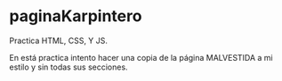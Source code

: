 # paginaKarpintero
Practica HTML, CSS, Y JS.

En está practica intento hacer una copia de la página MALVESTIDA a mi estilo y sin todas sus secciones.
